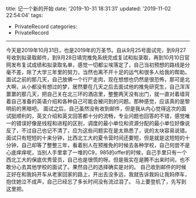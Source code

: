 title: 记一个新的开始
date: '2019-10-31 18:31:31'
updated: '2019-11-02 22:54:04'
tags:
 - PrivateRecord
categories:
 -  PrivateRecord
---
今天是2019年10月31日，也是2019年的万圣节。自从9月25号面试完，到9月27号收到拟录取邮件，到9月28日填完推免系统完成复试和拟录取，再到10月10日官网发布复试成绩和拟录取名单，感觉一切都尘埃落定了，自己当初预想的路线是分毫不差，除了大学三年里的努力，当然也离不开十足的运气和很多人给我的帮助。
面试之前的那几天，自己放佛一个行尸走肉，现在想想也仍然是很恐怖，那可是北大啊，从小都没有想过的梦，居然要在几天之后去面试他的推免研究生，自己浑浑噩噩的那几天，把自己关在北三环的酒店里，整整两天没有出门，就一直对着墙背着自己准备的英语介绍和各种自己可能会被问到的问题。那种感觉，应该真的是黎明前的黑暗吧。
面试之后，自己虽然没有收到邮件，但是我从内心觉得这次的面试挺顺利的，英文介绍和英文回答都十分的流畅，专业问题也回答的不错，感觉唯一的错误好像是线程和进程的区别，调度的最小单位和资源分配的最小单位好像说反了，不过自己也记不清了，应为这些问题实在是太熟悉了，说的太块容易说错。面试只有短短的十来分钟，比西北工大的夏令营时间还要短，但是就是这短短的十分钟，自己却等了整整三年，看着别人在预推免的时候去各种学校，自己何尝不是心底痒痒呢，当别人手里拿了一堆的C9，985的offer的时候，自己手里只有一个西北工大的保底优秀营员，自己也是很慌的呀。但是我实在是腾不出来时间，也不敢分心去其他学校的面试了。果然自己的选择确实是对的。
自己收到邮件的时候正好在和我妈开车从老家回家的路上，开出去没多远，我就告诉我妈让我妈停车，抱住她泣不成声，自己已经忘了多长时间没有流过泪了。
马上要登机了，先写到这里把。

